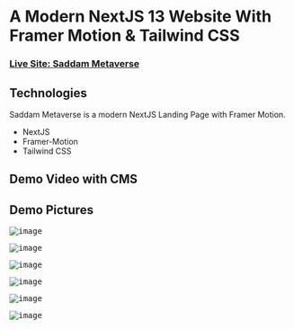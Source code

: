 # A Modern NextJS 13 Website With Framer Motion & Tailwind CSS

                                                                                              
### [Live Site: Saddam Metaverse](https://saddam-metaverse.vercel.app/)

## Technologies

Saddam Metaverse is a modern NextJS Landing Page with Framer Motion.

* NextJS
* Framer-Motion
* Tailwind CSS


## Demo Video with CMS

[](https://github.com/SHnice/saddam-metaverse/assets/108930470/37793e62-2fd1-4172-ba5b-5d2da415b126)


## Demo Pictures

<kbd>![image](https://github.com/SHnice/saddam-metaverse/assets/108930470/cfb9bd14-e188-4162-81d4-cfa6b696b6e1)</kbd>


<kbd>![image](https://github.com/SHnice/saddam-metaverse/assets/108930470/d2ea4251-566b-41c7-a871-e2eb592334bb)</kbd>


<kbd>![image](https://github.com/SHnice/saddam-metaverse/assets/108930470/b2199b71-ec35-4feb-9796-0dd7f6457b8a)</kbd>


<kbd>![image](https://github.com/SHnice/saddam-metaverse/assets/108930470/5a6c9f54-f9d9-45eb-b35c-84ae27de979e)</kbd>


<kbd>![image](https://github.com/SHnice/saddam-metaverse/assets/108930470/14676f02-c2e8-48c1-8e4f-c2666ffe5f55)</kbd>


<kbd>![image](https://github.com/SHnice/saddam-metaverse/assets/108930470/180f2b21-32fe-4103-9063-97c0d706886f)</kbd>





